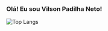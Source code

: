 ### Olá! Eu sou Vilson Padilha Neto!

![Top Langs](https://github-readme-stats.vercel.app/api/top-langs/?username=vilsonneto&layout=compact&locale=pt-br)
<!--
![Vilson's GitHub stats](https://github-readme-stats.vercel.app/api?username=vilsonneto&show_icons=true&theme=dark&locale=pt-br)
**vilsonneto/vilsonneto** is a ✨ _special_ ✨ repository because its `README.md` (this file) appears on your GitHub profile.

Here are some ideas to get you started:

- 🔭 Hoje eu trabalho com Front-end
- 🌱 Estudando Next.js
- 👯 I’m looking to collaborate on ...
- 🤔 I’m looking for help with ...
- 💬 Ask me about ...
- 😄 Pronouns: ele/dele
- ⚡ Fun fact: ...
-->
